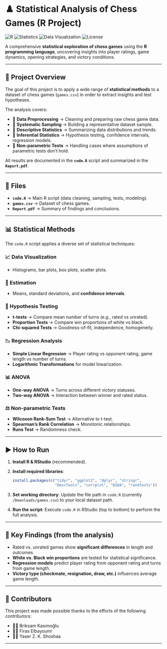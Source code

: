 # ♟️ Statistical Analysis of Chess Games (R Project)

![R](https://img.shields.io/badge/R-276DC3?logo=r\&logoColor=white)
![Statistics](https://img.shields.io/badge/Statistics-Descriptive%20%26%20Inferential-orange)
![Data Visualization](https://img.shields.io/badge/Data%20Visualization-ggplot2-brightgreen)
![License](https://img.shields.io/badge/License-MIT-yellow)

A comprehensive **statistical exploration of chess games** using the **R programming language**, uncovering insights into player ratings, game dynamics, opening strategies, and victory conditions.

---

## 🚀 Project Overview

The goal of this project is to apply a wide range of **statistical methods** to a dataset of chess games (`games.csv`) in order to extract insights and test hypotheses.

The analysis covers:

* 🔹 **Data Preprocessing** → Cleaning and preparing raw chess game data.
* 🔹 **Systematic Sampling** → Building a representative dataset sample.
* 🔹 **Descriptive Statistics** → Summarizing data distributions and trends.
* 🔹 **Inferential Statistics** → Hypothesis testing, confidence intervals, regression models.
* 🔹 **Non-parametric Tests** → Handling cases where assumptions of parametric tests don’t hold.

All results are documented in the **`code.R`** script and summarized in the **`Report.pdf`**.

---

## 📂 Files

* **`code.R`** → Main R script (data cleaning, sampling, tests, modeling).
* **`games.csv`** → Dataset of chess games.
* **`Report.pdf`** → Summary of findings and conclusions.

---

## 📊 Statistical Methods

The `code.R` script applies a diverse set of statistical techniques:

### 📈 Data Visualization

* Histograms, bar plots, box plots, scatter plots.

### 📏 Estimation

* Means, standard deviations, and **confidence intervals**.

### 🧪 Hypothesis Testing

* **t-tests** → Compare mean number of turns (e.g., rated vs unrated).
* **Proportion Tests** → Compare win proportions of white vs black.
* **Chi-squared Tests** → Goodness-of-fit, independence, homogeneity.

### 📉 Regression Analysis

* **Simple Linear Regression** → Player rating vs opponent rating, game length vs number of turns.
* **Logarithmic Transformations** for model linearization.

### 📊 ANOVA

* **One-way ANOVA** → Turns across different victory statuses.
* **Two-way ANOVA** → Interaction between winner and rated status.

### ⚖️ Non-parametric Tests

* **Wilcoxon Rank-Sum Test** → Alternative to t-test.
* **Spearman’s Rank Correlation** → Monotonic relationships.
* **Runs Test** → Randomness check.

---

## ▶️ How to Run

1. **Install R & RStudio** (recommended).
2. **Install required libraries**:

   ```R
   install.packages(c("tidyr", "ggplot2", "dplyr", "stringr", 
                      "DescTools", "corrplot", "BSDA", "randtests"))
   ```
3. **Set working directory**: Update the file path in `code.R` (currently `/Downloads/games.csv`) to your local dataset path.
4. **Run the script**: Execute `code.R` in RStudio (top to bottom) to perform the full analysis.

---

## 🔑 Key Findings (from the analysis)

* Rated vs. unrated games show **significant differences** in length and outcomes.
* **White vs. Black win proportions** are tested for statistical significance.
* **Regression models** predict player rating from opponent rating and turns from game length.
* **Victory type (checkmate, resignation, draw, etc.)** influences average game length.

---

## 👥 Contributors

This project was made possible thanks to the efforts of the following contributors:

* 🧑‍💻 Briksam Kasımoğlu
* 🧑‍💻 Firas Elbayoumi
* 🧑‍💻 Yaser Z. K. Shoshaa
---
